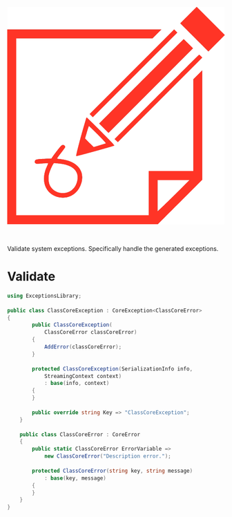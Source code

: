 <p align="center">
    <a href="#Validate">
        <img alt="logo" src="Assets/logo.png">
    </a>
</p>
<br>

Validate system exceptions. Specifically handle the generated exceptions.

# Validate

```cs
using ExceptionsLibrary;

public class ClassCoreException : CoreException<ClassCoreError>
{
        public ClassCoreException(
            ClassCoreError classCoreError)
        {
            AddError(classCoreError);
        }

        protected ClassCoreException(SerializationInfo info, 
            StreamingContext context) 
            : base(info, context)
        {
        }

        public override string Key => "ClassCoreException";
    }

    public class ClassCoreError : CoreError
    {
        public static ClassCoreError ErrorVariable =>
            new ClassCoreError("Description error.");
        
        protected ClassCoreError(string key, string message) 
            : base(key, message)
        {
        }
    }
}

```
